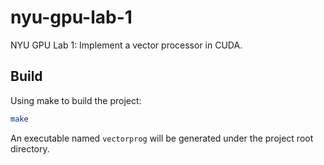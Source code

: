 # nyu-gpu-lab-1

NYU GPU Lab 1: Implement a vector processor in CUDA.

## Build

Using make to build the project:

```bash
make
```

An executable named `vectorprog` will be generated under the project root directory.
